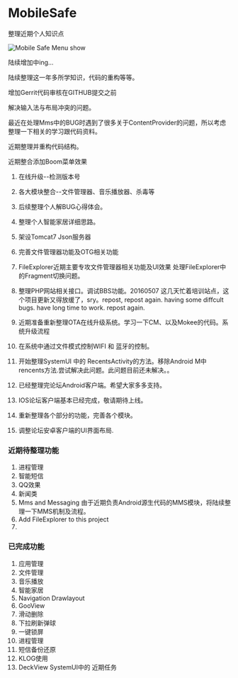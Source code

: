 # MobileSafe
整理近期个人知识点

![Mobile Safe Menu show](http://i.imgur.com/ZB1hLRN.png)

陆续增加中ing...

陆续整理这一年多所学知识，代码的重构等等。

增加Gerrit代码审核在GITHUB提交之前

解决输入法与布局冲突的问题。

最近在处理Mms中的BUG时遇到了很多关于ContentProvider的问题，所以考虑整理一下相关的学习跟代码资料。

近期整理并重构代码结构。

近期整合添加Boom菜单效果

1. 在线升级--检测版本号

2. 各大模块整合--文件管理器、音乐播放器、杀毒等

3. 后续整理个人解BUG心得体会。

4. 整理个人智能家居详细思路。

5. 架设Tomcat7 Json服务器

6. 完善文件管理器功能及OTG相关功能

7. FileExplorer近期主要专攻文件管理器相关功能及UI效果 处理FileExplorer中的Fragment切换问题。
8. 整理PHP网站相关接口。调试BBS功能。20160507 这几天忙着培训站点，这个项目更新又得放缓了，sry。repost, repost again. having some diffcult bugs. have long time to work. repost again.
9. 近期准备重新整理OTA在线升级系统。学习一下CM、以及Mokee的代码。系统升级流程
10. 在系统中通过文件模式控制WIFI 和 蓝牙的控制。
11. 开始整理SystemUI 中的 RecentsActivity的方法。移除Android M中  rencents方法.尝试解决此问题。此问题目前还未解决。。
12. 已经整理完论坛Android客户端。希望大家多多支持。
13. IOS论坛客户端基本已经完成，敬请期待上线。
14. 重新整理各个部分的功能，完善各个模块。
15. 调整论坛安卓客户端的UI界面布局.

### 近期待整理功能

1. 进程管理	
2. 智能短信
3. QQ效果
4. 新闻类
5. Mms and Messaging 由于近期负责Android源生代码的MMS模块，将陆续整理一下MMS机制及流程。
6. Add FileExplorer to this project
7. 

### 已完成功能

1. 应用管理
2. 文件管理
3. 音乐播放
4. 智能家居
5. Navigation Drawlayout
6. GooView
7. 滑动删除
8. 下拉刷新弹球
9. 一键锁屏
10. 进程管理
11. 短信备份还原
12. KLOG使用
13. DeckView SystemUI中的 近期任务
